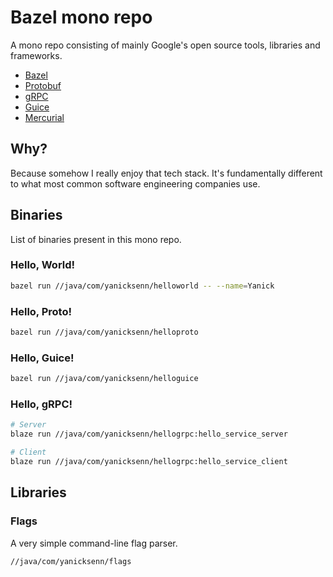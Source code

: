 # Bazel mono repo

A mono repo consisting of mainly Google's open source tools, libraries and frameworks. 

- [Bazel](https://bazel.build/)
- [Protobuf](https://protobuf.dev/)
- [gRPC](https://grpc.io/)
- [Guice](https://github.com/google/guice)
- [Mercurial](https://www.mercurial-scm.org/)

## Why?

Because somehow I really enjoy that tech stack. It's fundamentally different to what most common software engineering companies use.

## Binaries

List of binaries present in this mono repo.

### Hello, World!
```bash
bazel run //java/com/yanicksenn/helloworld -- --name=Yanick
```

### Hello, Proto!
```bash
bazel run //java/com/yanicksenn/helloproto
```

### Hello, Guice!
```bash
bazel run //java/com/yanicksenn/helloguice
```

### Hello, gRPC!
```bash
# Server
blaze run //java/com/yanicksenn/hellogrpc:hello_service_server

# Client
blaze run //java/com/yanicksenn/hellogrpc:hello_service_client
```

## Libraries

### Flags

A very simple command-line flag parser.

```
//java/com/yanicksenn/flags
```